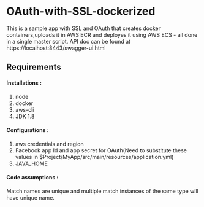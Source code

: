 # OAuth-with-SSL-dockerized
This is a sample app with SSL and OAuth that creates docker containers,uploads it in AWS ECR and deployes it using AWS ECS - all done in a single master script.
API doc can be found at https://localhost:8443/swagger-ui.html
## Requirements 

#### Installations : 
1. node
2. docker 
3. aws-cli
4. JDK 1.8


#### Configurations : 
1. aws credentials and region
2. Facebook app Id and app secret for OAuth(Need to substitute these values in $Project/MyApp/src/main/resources/application.yml) 
3. JAVA_HOME 

#### Code assumptions : 
Match names are unique and multiple match instances of the same type will have unique name.

